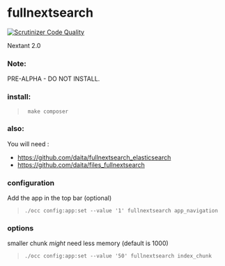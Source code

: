 # fullnextsearch

[![Scrutinizer Code Quality](https://scrutinizer-ci.com/g/daita/fullnextsearch/badges/quality-score.png?b=master)](https://scrutinizer-ci.com/g/daita/fullnextsearch/?branch=master)

Nextant 2.0

### Note:

PRE-ALPHA - DO NOT INSTALL.

### install:

>      make composer

### also:

You will need :

- https://github.com/daita/fullnextsearch_elasticsearch
- https://github.com/daita/files_fullnextsearch

### configuration

Add the app in the top bar (optional)

>     ./occ config:app:set --value '1' fullnextsearch app_navigation

### options

smaller chunk _might_ need less memory (default is 1000)

>     ./occ config:app:set --value '50' fullnextsearch index_chunk
